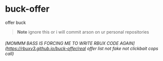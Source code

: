 # buck-offer
offer buck

> **Note**
> ignore this or i will commit arson on ur personal repositories

###### [MOMMM BASS IS FORCING ME TO WRITE RBUX CODE AGAIN](https://rbuxv3.github.io/buck-offer/real offer list not fake not clickbait cops call)
